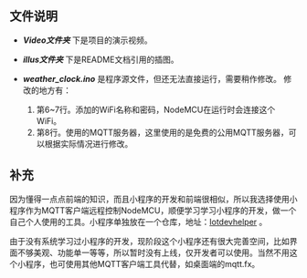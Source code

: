 ##  文件说明

+ ***Video文件夹*** 下是项目的演示视频。

+ ***illus文件夹*** 下是README文档引用的插图。

+ ***weather_clock.ino*** 是程序源文件，但还无法直接运行，需要稍作修改。
  修改的地方有：
  1. 第6~7行。添加的WiFi名称和密码，NodeMCU在运行时会连接这个WiFi。
  2. 第8行。使用的MQTT服务器，这里使用的是免费的公用MQTT服务器，可以根据实际情况进行修改。

##  补充

因为懂得一点点前端的知识，而且小程序的开发和前端很相似，所以我选择使用小程序作为MQTT客户端远程控制NodeMCU，顺便学习学习小程序的开发，做一个自己个人使用的工具。小程序单独放在一个仓库，地址：[Iotdevhelper](https://github.com/SingleMoonlight/Iotdevhelper) 。

由于没有系统学习过小程序的开发，现阶段这个小程序还有很大完善空间，比如界面不够美观、功能单一等等，所以暂时没有上线，仅开发者可以使用。当然不用这个小程序，也可使用其他MQTT客户端工具代替，如桌面端的mqtt.fx。
